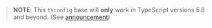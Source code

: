 > **NOTE**: This `tsconfig` base will **only** work in TypeScript versions 5.8
> and beyond. (See [announcement](https://devblogs.microsoft.com/typescript/announcing-typescript-5-8-beta/#the---erasablesyntaxonly-option))
